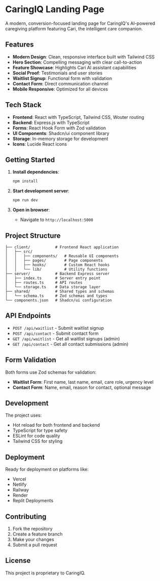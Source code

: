 # CaringIQ Landing Page

A modern, conversion-focused landing page for CaringIQ's AI-powered caregiving platform featuring Cari, the intelligent care companion.

## Features

- **Modern Design**: Clean, responsive interface built with Tailwind CSS
- **Hero Section**: Compelling messaging with clear call-to-action
- **Feature Showcase**: Highlights Cari AI assistant capabilities
- **Social Proof**: Testimonials and user stories
- **Waitlist Signup**: Functional form with validation
- **Contact Form**: Direct communication channel
- **Mobile Responsive**: Optimized for all devices

## Tech Stack

- **Frontend**: React with TypeScript, Tailwind CSS, Wouter routing
- **Backend**: Express.js with TypeScript
- **Forms**: React Hook Form with Zod validation
- **UI Components**: Shadcn/ui component library
- **Storage**: In-memory storage for development
- **Icons**: Lucide React icons

## Getting Started

1. **Install dependencies**:
   ```bash
   npm install
   ```

2. **Start development server**:
   ```bash
   npm run dev
   ```

3. **Open in browser**:
   - Navigate to `http://localhost:5000`

## Project Structure

```
├── client/           # Frontend React application
│   ├── src/
│   │   ├── components/   # Reusable UI components
│   │   ├── pages/        # Page components
│   │   ├── hooks/        # Custom React hooks
│   │   └── lib/          # Utility functions
├── server/           # Backend Express server
│   ├── index.ts      # Server entry point
│   ├── routes.ts     # API routes
│   └── storage.ts    # Data storage layer
├── shared/           # Shared types and schemas
│   └── schema.ts     # Zod schemas and types
└── components.json   # Shadcn/ui configuration
```

## API Endpoints

- `POST /api/waitlist` - Submit waitlist signup
- `POST /api/contact` - Submit contact form
- `GET /api/waitlist` - Get all waitlist signups (admin)
- `GET /api/contact` - Get all contact submissions (admin)

## Form Validation

Both forms use Zod schemas for validation:
- **Waitlist Form**: First name, last name, email, care role, urgency level
- **Contact Form**: Name, email, reason for contact, optional message

## Development

The project uses:
- Hot reload for both frontend and backend
- TypeScript for type safety
- ESLint for code quality
- Tailwind CSS for styling

## Deployment

Ready for deployment on platforms like:
- Vercel
- Netlify
- Railway
- Render
- Replit Deployments

## Contributing

1. Fork the repository
2. Create a feature branch
3. Make your changes
4. Submit a pull request

## License

This project is proprietary to CaringIQ.
